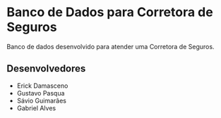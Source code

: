 # Banco de Dados para Corretora de Seguros

Banco de dados desenvolvido para atender uma Corretora de Seguros.

## Desenvolvedores

- Erick Damasceno
- Gustavo Pasqua
- Sávio Guimarães
- Gabriel Alves

